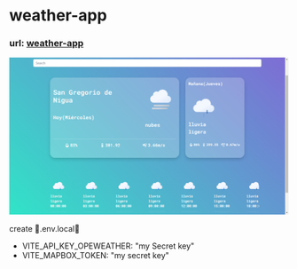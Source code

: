 # weather-app
### url: <a href="https://main--timely-brigadeiros-105333.netlify.app/">weather-app</a>

<img src="./img.png" alt="img-readme" />

<p>create 🔐.env.local🔐</p>
<ul>
  <li>VITE_API_KEY_OPEWEATHER: "my Secret key"</li>
  <li>VITE_MAPBOX_TOKEN: "my secret key"</li>
</ul>


